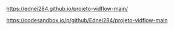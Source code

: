 https://ednei284.github.io/projeto-vidflow-main/

https://codesandbox.io/p/github/Ednei284/projeto-vidflow-main
